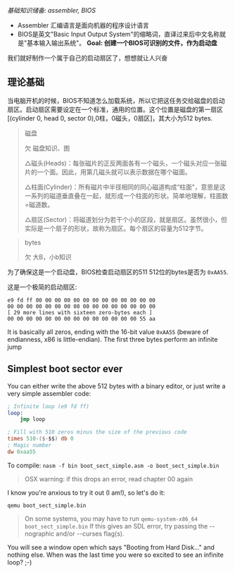 *基础知识储备: assembler, BIOS*
* Assembler 汇编语言是面向机器的程序设计语言
* BIOS是英文"Basic Input Output System"的缩略词，直译过来后中文名称就是"基本输入输出系统"。
**Goal: 创建一个BIOS可识别的文件，作为启动盘**

我们就好制作一个属于自己的启动扇区了，想想就让人兴奋

理论基础
------

当电脑开机的时候，BIOS不知道怎么加载系统，所以它把这任务交给磁盘的启动扇区。启动扇区需要设定在一个标准，通用的位置。这个位置是磁盘的第一扇区[(cylinder 0, head 0, sector 0),0柱，0磁头，0扇区]，其大小为512 bytes.

> 磁盘
>
> 欠 磁盘知识、图
> 
> △磁头(Heads)：每张磁片的正反两面各有一个磁头，一个磁头对应一张磁片的一个面。因此，用第几磁头就可以表示数据在哪个磁面。
>
> △柱面(Cylinder)：所有磁片中半径相同的同心磁道构成“柱面"，意思是这一系列的磁道垂直叠在一起，就形成一个柱面的形状。简单地理解，柱面数=磁道数。
>
> △扇区(Sector)：将磁道划分为若干个小的区段，就是扇区。虽然很小，但实际是一个扇子的形状，故称为扇区。每个扇区的容量为512字节。


> bytes 
>
> 欠 大B，小b知识

为了确保这是一个启动盘，BIOS检查启动扇区的511 512位的bytes是否为 `0xAA55`.

这是一个极简的启动扇区:

```
e9 fd ff 00 00 00 00 00 00 00 00 00 00 00 00 00
00 00 00 00 00 00 00 00 00 00 00 00 00 00 00 00
[ 29 more lines with sixteen zero-bytes each ]
00 00 00 00 00 00 00 00 00 00 00 00 00 00 55 aa
```

It is basically all zeros, ending with the 16-bit value
`0xAA55` (beware of endianness, x86 is little-endian). 
The first three bytes perform an infinite jump

Simplest boot sector ever
-------------------------

You can either write the above 512 bytes
with a binary editor, or just write a very
simple assembler code:

```nasm
; Infinite loop (e9 fd ff)
loop:
    jmp loop 

; Fill with 510 zeros minus the size of the previous code
times 510-($-$$) db 0
; Magic number
dw 0xaa55 
```

To compile:
`nasm -f bin boot_sect_simple.asm -o boot_sect_simple.bin`

> OSX warning: if this drops an error, read chapter 00 again

I know you're anxious to try it out (I am!), so let's do it:

`qemu boot_sect_simple.bin`

> On some systems, you may have to run `qemu-system-x86_64 boot_sect_simple.bin` If this gives an SDL error, try passing the --nographic and/or --curses flag(s).

You will see a window open which says "Booting from Hard Disk..." and
nothing else. When was the last time you were so excited to see an infinite
loop? ;-)
